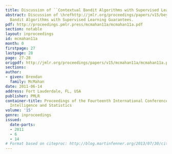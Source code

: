 ```yaml
---
title: Discussion of ``Contextual Bandit Algorithms with Supervised Learning Guarantees''
abstract: Discussion of \hrefhttp://jmlr.org/proceedings/papers/v15/beygelzimer11a.htmlContextual
  Bandit Algorithms with Supervised Learning Guarantees.
pdf: http://proceedings.pmlr.press/mcmahan11a/mcmahan11a.pdf
section: notable
layout: inproceedings
id: mcmahan11a
month: 0
firstpage: 27
lastpage: 28
page: 27-28
origpdf: http://jmlr.org/proceedings/papers/v15/mcmahan11a/mcmahan11a.pdf
sections: 
author:
- given: Brendan
  family: McMahan
date: 2011-06-14
address: Fort Lauderdale, FL, USA
publisher: PMLR
container-title: Proceedings of the Fourteenth International Conference on Artificial
  Intelligence and Statistics
volume: '15'
genre: inproceedings
issued:
  date-parts:
  - 2011
  - 6
  - 14
# Format based on citeproc: http://blog.martinfenner.org/2013/07/30/citeproc-yaml-for-bibliographies/
---
```

